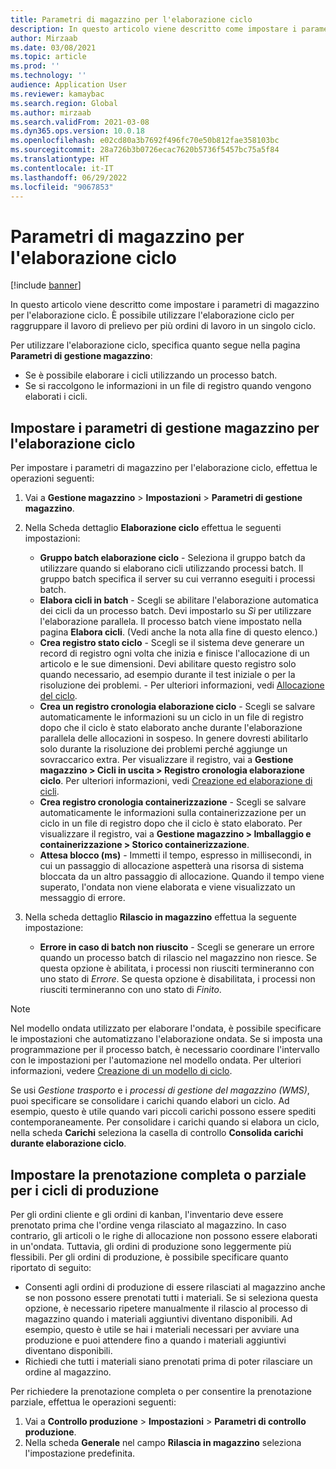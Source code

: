 ```yaml
---
title: Parametri di magazzino per l'elaborazione ciclo
description: In questo articolo viene descritto come impostare i parametri di magazzino per l'elaborazione ciclo. È possibile utilizzare l'elaborazione ciclo per raggruppare il lavoro di prelievo per più ordini di lavoro in un singolo ciclo.
author: Mirzaab
ms.date: 03/08/2021
ms.topic: article
ms.prod: ''
ms.technology: ''
audience: Application User
ms.reviewer: kamaybac
ms.search.region: Global
ms.author: mirzaab
ms.search.validFrom: 2021-03-08
ms.dyn365.ops.version: 10.0.18
ms.openlocfilehash: e02cd80a3b7692f496fc70e50b812fae358103bc
ms.sourcegitcommit: 28a726b3b0726ecac7620b5736f5457bc75a5f84
ms.translationtype: HT
ms.contentlocale: it-IT
ms.lasthandoff: 06/29/2022
ms.locfileid: "9067853"
---
```

# <a name="warehouse-parameters-for-wave-processing"></a>Parametri di magazzino per l'elaborazione ciclo

[!include [banner](../includes/banner.md)]

In questo articolo viene descritto come impostare i parametri di magazzino per l'elaborazione ciclo. È possibile utilizzare l'elaborazione ciclo per raggruppare il lavoro di prelievo per più ordini di lavoro in un singolo ciclo.

Per utilizzare l'elaborazione ciclo, specifica quanto segue nella pagina **Parametri di gestione magazzino**:

- Se è possibile elaborare i cicli utilizzando un processo batch.
- Se si raccolgono le informazioni in un file di registro quando vengono elaborati i cicli.

## <a name="set-up-warehouse-management-parameters-for-wave-processing"></a>Impostare i parametri di gestione magazzino per l'elaborazione ciclo

Per impostare i parametri di magazzino per l'elaborazione ciclo, effettua le operazioni seguenti:

1. Vai a **Gestione magazzino** \> **Impostazioni** \> **Parametri di gestione magazzino**.

1. Nella Scheda dettaglio **Elaborazione ciclo** effettua le seguenti impostazioni:

    - **Gruppo batch elaborazione ciclo** - Seleziona il gruppo batch da utilizzare quando si elaborano cicli utilizzando processi batch. Il gruppo batch specifica il server su cui verranno eseguiti i processi batch.
    - **Elabora cicli in batch** - Scegli se abilitare l'elaborazione automatica dei cicli da un processo batch. Devi impostarlo su *Sì* per utilizzare l'elaborazione parallela. Il processo batch viene impostato nella pagina **Elabora cicli**. (Vedi anche la nota alla fine di questo elenco.)
    - **Crea registro stato ciclo** - Scegli se il sistema deve generare un record di registro ogni volta che inizia e finisce l'allocazione di un articolo e le sue dimensioni. Devi abilitare questo registro solo quando necessario, ad esempio durante il test iniziale o per la risoluzione dei problemi. - Per ulteriori informazioni, vedi [Allocazione del ciclo](wave-allocation-method.md).
    - **Crea un registro cronologia elaborazione ciclo** - Scegli se salvare automaticamente le informazioni su un ciclo in un file di registro dopo che il ciclo è stato elaborato anche durante l'elaborazione parallela delle allocazioni in sospeso. In genere dovresti abilitarlo solo durante la risoluzione dei problemi perché aggiunge un sovraccarico extra. Per visualizzare il registro, vai a **Gestione magazzino \> Cicli in uscita \> Registro cronologia elaborazione ciclo**. Per ulteriori informazioni, vedi [Creazione ed elaborazione di cicli](wave-processing.md).
    - **Crea registro cronologia containerizzazione** - Scegli se salvare automaticamente le informazioni sulla containerizzazione per un ciclo in un file di registro dopo che il ciclo è stato elaborato. Per visualizzare il registro, vai a **Gestione magazzino \> Imballaggio e containerizzazione \> Storico containerizzazione**.
    - **Attesa blocco (ms)** - Immetti il tempo, espresso in millisecondi, in cui un passaggio di allocazione aspetterà una risorsa di sistema bloccata da un altro passaggio di allocazione. Quando il tempo viene superato, l'ondata non viene elaborata e viene visualizzato un messaggio di errore.

1. Nella scheda dettaglio **Rilascio in magazzino** effettua la seguente impostazione:

    - **Errore in caso di batch non riuscito** - Scegli se generare un errore quando un processo batch di rilascio nel magazzino non riesce. Se questa opzione è abilitata, i processi non riusciti termineranno con uno stato di *Errore*. Se questa opzione è disabilitata, i processi non riusciti termineranno con uno stato di *Finito*.

> [!NOTE]
> Nel modello ondata utilizzato per elaborare l'ondata, è possibile specificare le impostazioni che automatizzano l'elaborazione ondata. Se si imposta una programmazione per il processo batch, è necessario coordinare l'intervallo con le impostazioni per l'automazione nel modello ondata. Per ulteriori informazioni, vedere [Creazione di un modello di ciclo](wave-templates.md).
>
> Se usi *Gestione trasporto* e i *processi di gestione del magazzino (WMS)*, puoi specificare se consolidare i carichi quando elabori un ciclo. Ad esempio, questo è utile quando vari piccoli carichi possono essere spediti contemporaneamente. Per consolidare i carichi quando si elabora un ciclo, nella scheda **Carichi** seleziona la casella di controllo **Consolida carichi durante elaborazione ciclo**.</P>

## <a name="set-up-full-or-partial-reservation-for-production-waves"></a>Impostare la prenotazione completa o parziale per i cicli di produzione

Per gli ordini cliente e gli ordini di kanban, l'inventario deve essere prenotato prima che l'ordine venga rilasciato al magazzino. In caso contrario, gli articoli o le righe di allocazione non possono essere elaborati in un'ondata. Tuttavia, gli ordini di produzione sono leggermente più flessibili. Per gli ordini di produzione, è possibile specificare quanto riportato di seguito:

- Consenti agli ordini di produzione di essere rilasciati al magazzino anche se non possono essere prenotati tutti i materiali. Se si seleziona questa opzione, è necessario ripetere manualmente il rilascio al processo di magazzino quando i materiali aggiuntivi diventano disponibili. Ad esempio, questo è utile se hai i materiali necessari per avviare una produzione e puoi attendere fino a quando i materiali aggiuntivi diventano disponibili.
- Richiedi che tutti i materiali siano prenotati prima di poter rilasciare un ordine al magazzino.

Per richiedere la prenotazione completa o per consentire la prenotazione parziale, effettua le operazioni seguenti:

1. Vai a **Controllo produzione** \> **Impostazioni** \> **Parametri di controllo produzione**.
1. Nella scheda **Generale** nel campo **Rilascia in magazzino** seleziona l'impostazione predefinita.
